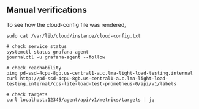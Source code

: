 ## Manual verifications
To see how the cloud-config file was rendered,

```shell
sudo cat /var/lib/cloud/instance/cloud-config.txt
```

```shell
# check service status
systemctl status grafana-agent
journalctl -u grafana-agent --follow

# check reachability
ping pd-ssd-4cpu-8gb.us-central1-a.c.lma-light-load-testing.internal
curl http://pd-ssd-4cpu-8gb.us-central1-a.c.lma-light-load-testing.internal/cos-lite-load-test-prometheus-0/api/v1/labels

# check targets
curl localhost:12345/agent/api/v1/metrics/targets | jq
```
